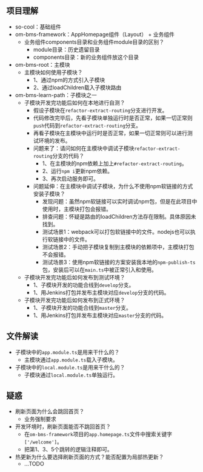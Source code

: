 ## 项目理解
* so-cool：基础组件
* om-bms-framework：AppHomepage组件（Layout） + 业务组件
  - 业务组件components目录和业务组件module目录的区别？
    - module目录：历史遗留目录
    - components目录：新的业务组件放这个目录
* om-bms-root：主模块
  - 主模块如何使用子模块？
    - 1、通过npm的方式引入子模块
    - 2、通过loadChildren载入子模块路由
* om-bms-learn-path：子模块之一
  - 子模块开发完功能后如何在本地进行自测？
    - 假设子模块在`refactor-extract-routing`分支进行开发。
    - 代码修改完毕后，先看子模块单独运行时是否正常，如果一切正常则`push`代码到`refactor-extract-routing`分支。
    - 再看子模块在主模块中运行时是否正常，如果一切正常则可以进行测试环境的发布。
    - 问题来了：请问如何在主模块中调试子模块`refactor-extract-routing`分支的代码？
      - 1、在主模块的npm依赖上加上`#refactor-extract-routing`。
      - 2、运行`npm i`更新npm依赖。
      - 3、再次启动服务即可。
    - 问题延伸：在主模块中调试子模块，为什么不使用npm软链接的方式安装子模块？
      - 发现问题：虽然npm软链接可以实时调试npm包，但是在此项目中使用时，主模块打包会报错。
      - 排查问题：怀疑是路由的loadChildren方法存在限制。具体原因未找到。
      - 测试场景1：webpack可以打包软链接中的文件。nodejs也可以执行软链接中的文件。
      - 测试场景2：手动把子模块复制到主模块的依赖项中，主模块打包不会报错。
      - 测试场景3：使用npm软链接的方案安装我本地的`npm-publish-ts`包，安装后可以在`main.ts`中被正常引入和使用。
  - 子模块开发完功能后如何发布到测试环境？
    - 1、子模块开发的功能合线到`develop`分支。
    - 1、用Jenkins打包并发布主模块对应`develop`分支的代码。
  - 子模块开发完功能后如何发布到正式环境？
    - 1、子模块开发的功能合线到`master`分支。
    - 1、用Jenkins打包并发布主模块对应`master`分支的代码。

## 文件解读
* 子模块中的`app.module.ts`是用来干什么的？
  - 主模块通过`app.module.ts`载入子模块。
* 子模块中的`local.module.ts`是用来干什么的？
  - 子模块通过`local.module.ts`单独运行。

## 疑惑
* 刷新页面为什么会跳回首页？
  - 业务强制要求
* 开发环境时，刷新页面能否不跳回首页？
  - 在`om-bms-framework`项目的`app.homepage.ts`文件中搜索关键字`['/welcome']`。
  - 把第1、3、5个跳转的逻辑注释即可。
* 热更新为什么要选择刷新页面的方式？能否配置为局部热更新？
  - ...TODO
